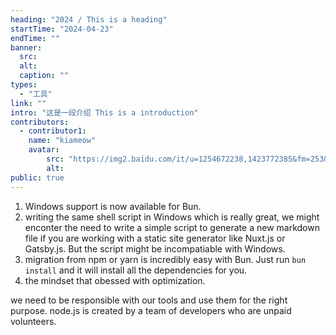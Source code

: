 ```yaml
---
heading: "2024 / This is a heading"
startTime: "2024-04-23"
endTime: ""
banner:
  src: 
  alt: 
  caption: ""
types:
  - "工具"
link: ""
intro: "这是一段介绍 This is a introduction"
contributors: 
  - contributor1:
    name: "kiameow"
    avatar:
        src: "https://img2.baidu.com/it/u=1254672238,1423772385&fm=253&fmt=auto&app=120&f=JPEG?w=800&h=800"
        alt:
public: true
---
```


1. Windows support is now available for Bun.
2. writing the same shell script in Windows which is really great, we might enconter the need to write a simple script to generate a new markdown file if you are working with a static site generator like Nuxt.js or Gatsby.js. But the script might be incompatiable with Windows.
3. migration from npm or yarn is incredibly easy with Bun. Just run `bun install` and it will install all the dependencies for you.
4. the mindset that obessed with optimization.


we need to be responsible with our tools and use them for the right purpose.
node.js is created by a team of developers who are unpaid volunteers. 
